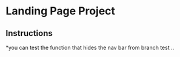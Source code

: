 # Landing Page Project

## Instructions
*you can test the function that hides the nav bar from branch test ..

